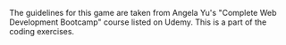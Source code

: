 The guidelines for this game are taken from Angela Yu's "Complete Web Development Bootcamp" course listed on Udemy. This is a part of the coding exercises.
